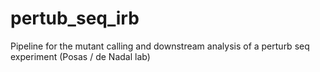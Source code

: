 # pertub_seq_irb
Pipeline for the mutant calling and downstream analysis of a perturb seq experiment (Posas / de Nadal lab)
